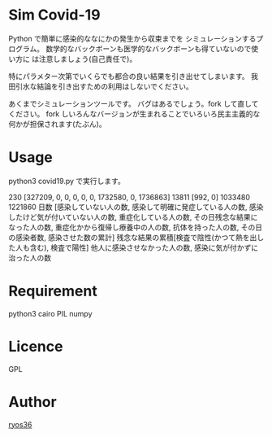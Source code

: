 Sim Covid-19
====

Python で簡単に感染的ななにかの発生から収束までを
シミュレーションするプログラム。
数学的なバックボーンも医学的なバックボーンも得ていないので使い方に
は注意しましょう(自己責任で)。

特にパラメター次第でいくらでも都合の良い結果を引き出せてしまいます。
我田引水な結論を引き出すための利用はしないでください。

あくまでシミュレーションツールです。
バグはあるでしょう。fork して直してください。
fork しいろんなバージョンが生まれることでいろいろ民主主義的な何かが担保されます(たぶん)。

# Usage
python3 covid19.py
で実行します。

230 [327209, 0, 0, 0, 0, 0, 1732580, 0, 1736863] 13811 [992, 0]
1033480 1221860
日数 [感染していない人の数, 感染して明確に発症している人の数, 感染したけど気が付いていない人の数, 重症化している人の数, その日残念な結果になった人の数, 重症化かから復帰し療養中の人の数, 抗体を持った人の数, その日の感染者数, 感染させた数の累計] 残念な結果の累積[検査で陰性(かつて熱を出した人も含む), 検査で陽性]
他人に感染させなかった人の数, 感染に気が付かずに治った人の数

# Requirement
python3
cairo
PIL
numpy

# Licence

GPL

# Author

[ryos36](https://github.com/ryos36)

